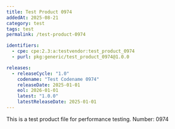 ```yaml
---
title: Test Product 0974
addedAt: 2025-08-21
category: test
tags: test
permalink: /test-product-0974

identifiers:
  - cpe: cpe:2.3:a:testvendor:test_product_0974
  - purl: pkg:generic/test_product_0974@1.0.0

releases:
  - releaseCycle: "1.0"
    codename: "Test Codename 0974"
    releaseDate: 2025-01-01
    eol: 2026-01-01
    latest: "1.0.0"
    latestReleaseDate: 2025-01-01
---
```


This is a test product file for performance testing. Number: 0974
